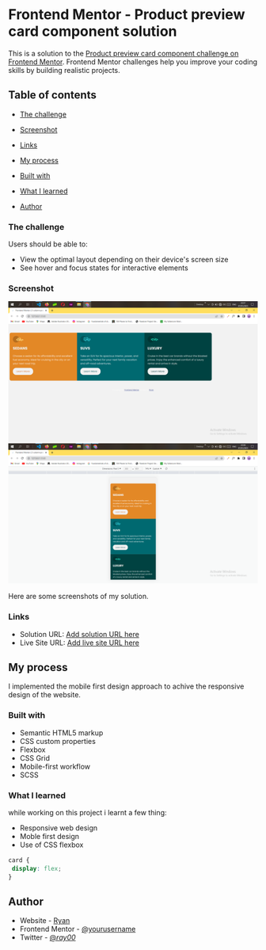 # Frontend Mentor - Product preview card component solution

This is a solution to the [Product preview card component challenge on Frontend Mentor](https://www.frontendmentor.io/challenges/product-preview-card-component-GO7UmttRfa). Frontend Mentor challenges help you improve your coding skills by building realistic projects.

## Table of contents

- [The challenge](#the-challenge)

- [Screenshot](#screenshot)

- [Links](#links)

- [My process](#my-process)

- [Built with](#built-with)

- [What I learned](#what-i-learned)

- [Author](#author)

### The challenge

Users should be able to:

- View the optimal layout depending on their device's screen size
- See hover and focus states for interactive elements

### Screenshot

![Screenshot1](./screenshot1.png)
![Screenshot2](./screenshot2.png)

Here are some screenshots of my solution.

### Links

- Solution URL: [Add solution URL here](https://github.com/ra-y-oo/3-column-preview-card-component-main/)
- Live Site URL: [Add live site URL here](https://ra-y-oo.github.io/3-column-preview-card-component-main/)

## My process

I implemented the
mobile first design approach to achive the responsive design of the website.

### Built with

- Semantic HTML5 markup
- CSS custom properties
- Flexbox
- CSS Grid
- Mobile-first workflow
- SCSS

### What I learned

while working on this project i learnt a few thing:

- Responsive web design
- Moble first design
- Use of CSS flexbox

```css
card {
 display: flex;
}
```

## Author

- Website - [Ryan](https://www.your-site.com)
- Frontend Mentor - [@yourusername](https://www.frontendmentor.io/profile/yourusername)
- Twitter - [@_ray00_](https://www.twitter.com/yourusername)
